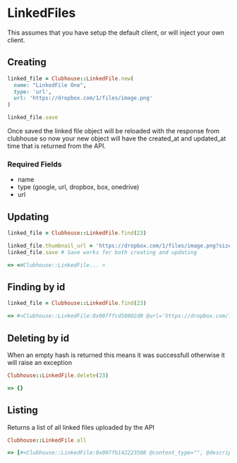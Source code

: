 # LinkedFiles

This assumes that you have setup the default client, or will inject your own client.

## Creating

```ruby
linked_file = Clubhouse::LinkedFile.new(
  name: "LinkedFile One",
  type: 'url',
  url: 'https://dropbox.com/1/files/image.png'
)

linked_file.save
```

Once saved the linked file object will be reloaded with the response from clubhouse so now your new
object will have the created_at and updated_at time that is returned from the API.

### Required Fields
* name
* type (google, url, dropbox, box, onedrive)
* url


## Updating

```ruby
linked_file = Clubhouse::LinkedFile.find(23)

linked_file.thumbnail_url = 'https://dropbox.com/1/files/image.png?size=thumbnail'
linked_file.save # Save works for both creating and updating

=> <#Clubhouse::LinkedFile... >

```

## Finding by id

```ruby
linked_file = Clubhouse::LinkedFile.find(23)

=> #<Clubhouse::LinkedFile:0x007ffcd58002d0 @url='https://dropbox.com/1/file/image.png', @id=23 ... >
```

## Deleting by id

When an empty hash is returned this means it was successfull otherwise it will raise an exception

```ruby
Clubhouse::LinkedFile.delete(23)

=> {}
```

## Listing

Returns a list of all linked files uploaded by the API

```ruby
Clubhouse::LinkedFile.all

=> [#<Clubhouse::LinkedFile:0x007fb142223508 @content_type="", @description="", @name="attachment0", @size=230, @story_id=nil, @thumbnail_u...>]
```
